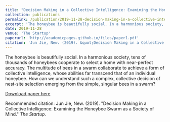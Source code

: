 ```yaml
---
title: "Decision Making in a Collective Intelligence: Examining the Honeybee Swarm as a Society of Mind"
collection: publications
permalink: /publication/2019-11-28-decision-making-in-a-collective-intelligence
excerpt: 'The honeybee is beautifully social. In a harmonious society, tens of thousands of honeybees cooperate to select a home with near-perfect accuracy. The multitude of bees in a swarm collaborate to achieve a form of collective intelligence, whose abilities far transcend that of an individual honeybee. How can we understand such a complex, collective decision of nest-site selection emerging from the simple, singular bees in a swarm?'
date: 2019-11-28
venue: 'The Startup'
paperurl: 'http://academicpages.github.io/files/paper1.pdf'
citation: 'Jun Jie, New. (2019). &quot;Decision Making in a Collective Intelligence: Examining the Honeybee Swarm as a Society of Mind.&quot; <i>The Startup</i>.'
---
```

The honeybee is beautifully social. In a harmonious society, tens of thousands of honeybees cooperate to select a home with near-perfect accuracy. The multitude of bees in a swarm collaborate to achieve a form of collective intelligence, whose abilities far transcend that of an individual honeybee. How can we understand such a complex, collective decision of nest-site selection emerging from the simple, singular bees in a swarm?

[Download paper here](http://academicpages.github.io/files/paper1.pdf)

Recommended citation: Jun Jie, New. (2019). "Decision Making in a Collective Intelligence: Examining the Honeybee Swarm as a Society of Mind." <i>The Startup</i>.

